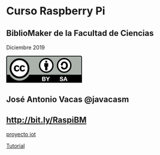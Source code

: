 # Curso Raspberry Pi

## BiblioMaker de la Facultad de Ciencias

Diciembre 2019

![CC](./images/Licencia_CC.png)

## José Antonio Vacas  @javacasm

## http://bit.ly/RaspiBM


[proyecto iot](https://www.instructables.com/id/Build-Your-First-IOT-with-a-Raspberry-Pi-DHT11-sen/)

[Tutorial](https://bricolabs.cc/wiki/guias/raspberry_iot)
